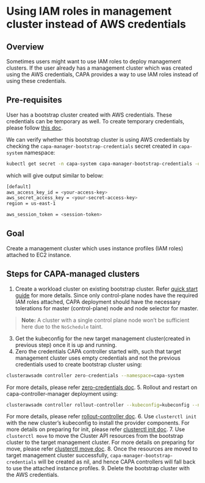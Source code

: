 # Using IAM roles in management cluster instead of AWS credentials

## Overview

Sometimes users might want to use IAM roles to deploy management clusters. If the user already has a management cluster which was created using the AWS credentials, CAPA provides a way to use IAM roles instead of using these credentials.

## Pre-requisites
User has a bootstrap cluster created with AWS credentials. These credentials can be temporary as well.
To create temporary credentials, please follow [this doc](https://docs.aws.amazon.com/IAM/latest/UserGuide/id_credentials_temp_request.html).

We can verify whether this bootstrap cluster is using AWS credentials by checking the `capa-manager-bootstrap-credentials` secret created in `capa-system` namespace:
```bash
kubectl get secret -n capa-system capa-manager-bootstrap-credentials -o=jsonpath='{.data.credentials}' | { base64 -d 2>/dev/null || base64 -D; }
```
which will give output similar to below:
```bash
[default]
aws_access_key_id = <your-access-key>
aws_secret_access_key = <your-secret-access-key>
region = us-east-1

aws_session_token = <session-token>
```

## Goal
Create a management cluster which uses instance profiles (IAM roles) attached to EC2 instance.

## Steps for CAPA-managed clusters
1. Create a workload cluster on existing bootstrap cluster. Refer [quick start guide](https://cluster-api.sigs.k8s.io/user/quick-start.html) for more details.
   Since only control-plane nodes have the required IAM roles attached, CAPA deployment should have the necessary tolerations for master (control-plane) node and node selector for master.
> **Note:** A cluster with a single control plane node won’t be sufficient here due to the `NoSchedule` taint.

3. Get the kubeconfig for the new target management cluster(created in previous step) once it is up and running.
4. Zero the credentials CAPA controller started with, such that target management cluster uses empty credentials and not the previous credentials used to create bootstrap cluster using:
```bash
clusterawsadm controller zero-credentials --namespace=capa-system
```
For more details, please refer [zero-credentials doc](https://cluster-api-aws.sigs.k8s.io/clusterawsadm/clusterawsadm_controller_zero-credentials.html).
5. Rollout and restart on capa-controller-manager deployment using:
```bash
clusterawsadm controller rollout-controller --kubeconfig=kubeconfig --namespace=capa-system
```
For more details, please refer [rollout-controller doc](https://cluster-api-aws.sigs.k8s.io/clusterawsadm/clusterawsadm_controller_rollout-controller.html).
6. Use `clusterctl init` with the new cluster’s kubeconfig to install the provider components. For more details on preparing for init, please refer [clusterctl init doc](https://cluster-api.sigs.k8s.io/clusterctl/commands/init.html).
7. Use `clusterctl move` to move the Cluster API resources from the bootstrap cluster to the target management cluster. For more details on preparing for move, please refer [clusterctl move doc](https://cluster-api.sigs.k8s.io/clusterctl/commands/move.html).
8. Once the resources are moved to target management cluster successfully, `capa-manager-bootstrap-credentials` will be created as nil, and hence CAPA controllers will fall back to use the attached instance profiles.
9. Delete the bootstrap cluster with the AWS credentials.
